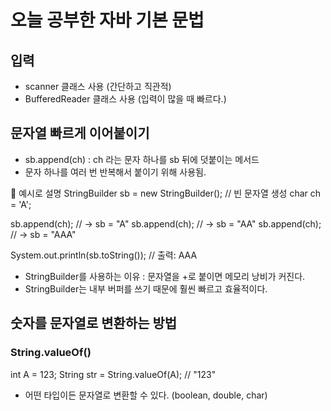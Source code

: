 # 오늘 공부한 자바 기본 문법

## 입력
- scanner 클래스 사용 (간단하고 직관적)
- BufferedReader 클래스 사용 (입력이 많을 때 빠르다.)

## 문자열 빠르게 이어붙이기
- sb.append(ch) : ch 라는 문자 하나를 sb 뒤에 덧붙이는 메서드
- 문자 하나를 여러 번 반복해서 붙이기 위해 사용됨.

🔧 예시로 설명
StringBuilder sb = new StringBuilder();  // 빈 문자열 생성
char ch = 'A';

sb.append(ch);  // → sb = "A"
sb.append(ch);  // → sb = "AA"
sb.append(ch);  // → sb = "AAA"

System.out.println(sb.toString());  // 출력: AAA

- StringBuilder를 사용하는 이유 : 문자열을 +로 붙이면 메모리 낭비가 커진다.
- StringBuilder는 내부 버퍼를 쓰기 때문에 훨씬 빠르고 효율적이다.

## 숫자를 문자열로 변환하는 방법
### String.valueOf()

int A = 123;
String str = String.valueOf(A); // "123"

- 어떤 타입이든 문자열로 변환할 수 있다. (boolean, double, char)

